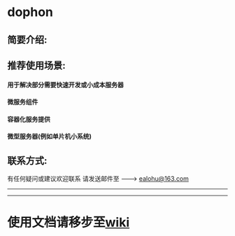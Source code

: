 
# dophon

## 简要介绍:



## 推荐使用场景:

#### 用于解决部分需要快速开发或小成本服务器
#### 微服务组件
#### 容器化服务提供
#### 微型服务器(例如单片机小系统)

## 联系方式:

有任何疑问或建议欢迎联系
请发送邮件至 ---> ealohu@163.com

--- 

---
# 使用文档请移步至[wiki](https://gitee.com/callmee/dophon.wiki.git)